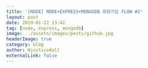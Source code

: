 ```yaml
---
title: '[NODE] NODE+EXPRESS+MONGODB 회원가입 FLOW #2'
layout: post
date: 2019-01-22 13:42
tag: [node, express, mongodb]
image: ../assets/images/posts/github.jpg
headerImage: true
category: blog
author: Njustice4all
externalLink: false
---
```


